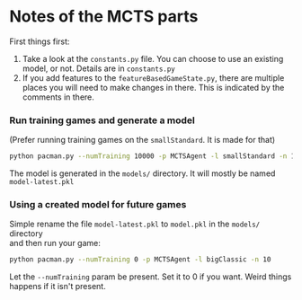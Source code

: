 # Notes of the MCTS parts

First things first:
1) Take a look at the `constants.py` file. You can choose to use an existing model, or not. Details are in `constants.py`
2) If you add features to the `featureBasedGameState.py`, there are multiple places you will need to make changes in
there. This is indicated by the comments in there.

### Run training games and generate a model
(Prefer running training games on the `smallStandard`. It is made for that)
```bash
python pacman.py --numTraining 10000 -p MCTSAgent -l smallStandard -n 10010
```
The model is generated in the `models/` directory. It will mostly be named `model-latest.pkl`

### Using a created model for future games
Simple rename the file `model-latest.pkl` to `model.pkl` in the `models/` directory  
and then run your game:
```bash
python pacman.py --numTraining 0 -p MCTSAgent -l bigClassic -n 10
```
Let the `--numTraining` param be present. Set it to 0 if you want. Weird things happens if it isn't present.
